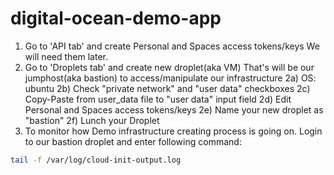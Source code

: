 # digital-ocean-demo-app

1) Go to 'API tab' and create Personal and Spaces access tokens/keys
    We will need them later.
2) Go to 'Droplets tab' and create new droplet(aka VM) 
    That's will be our jumphost(aka bastion) to access/manipulate our infrastructure
    2a) OS: ubuntu
    2b) Check "private network" and "user data" checkboxes
    2c) Copy-Paste from user_data file to "user data" input field
    2d) Edit Personal and Spaces access tokens/keys
    2e) Name your new droplet as "bastion"
    2f) Lunch your Droplet
3) To monitor how Demo infrastructure creating process is going on. Login to our bastion droplet and enter following command:
```bash
tail -f /var/log/cloud-init-output.log
```